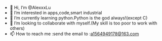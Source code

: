 - 👋 Hi, I’m @AlexxxLu
- 👀 I’m interested in apps,code,smart industrial
- 🌱 I’m currently learning python.Python is the god always!(except C)
- 💞️ I’m looking to collaborate with myself.(My skill is too poor to work with others)
- 📫 How to reach me :send the email to :a1564949178@163.com

<!---
AlexxxLu/AlexxxLu is a ✨ special ✨ repository because its `README.md` (this file) appears on your GitHub profile.
You can click the Preview link to take a look at your changes.
--->
